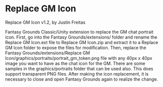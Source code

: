 # Replace GM Icon

Replace GM Icon v1.2, by Justin Freitas

Fantasy Grounds Classic/Unity extension to replace the GM chat portrait icon.  First, go into the Fantasy Grounds/extensions/ folder and rename the Replace GM Icon.ext file to Replace GM Icon.zip and extract it to a Replace GM Icon folder to expose the files for modification.  Then, replace the Fantasy Grounds/extensions/Replace GM Icon/graphics/portraits/portrait_gm_token.png file with any 40px x 40px image you want to have as the chat icon for the GM.  There are some samples in the graphics/portraits folder that can be used also.  This does support transparent PNG files.  After making the icon replacement, it is necessary to close and open Fantasy Grounds again to realize the change.
